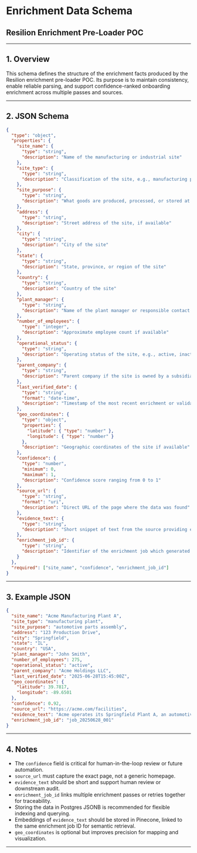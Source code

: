 # Enrichment Data Schema

## **Resilion Enrichment Pre-Loader POC**

---

## 1. Overview

This schema defines the structure of the enrichment facts produced by the Resilion enrichment pre-loader POC. Its purpose is to maintain consistency, enable reliable parsing, and support confidence-ranked onboarding enrichment across multiple passes and sources.

---

## 2. JSON Schema

```json
{
  "type": "object",
  "properties": {
    "site_name": {
      "type": "string",
      "description": "Name of the manufacturing or industrial site"
    },
    "site_type": {
      "type": "string",
      "description": "Classification of the site, e.g., manufacturing plant, processing plant, distribution center, refinery, substation, warehouse"
    },
    "site_purpose": {
      "type": "string",
      "description": "What goods are produced, processed, or stored at this site"
    },
    "address": {
      "type": "string",
      "description": "Street address of the site, if available"
    },
    "city": {
      "type": "string",
      "description": "City of the site"
    },
    "state": {
      "type": "string",
      "description": "State, province, or region of the site"
    },
    "country": {
      "type": "string",
      "description": "Country of the site"
    },
    "plant_manager": {
      "type": "string",
      "description": "Name of the plant manager or responsible contact if available"
    },
    "number_of_employees": {
      "type": "integer",
      "description": "Approximate employee count if available"
    },
    "operational_status": {
      "type": "string",
      "description": "Operating status of the site, e.g., active, inactive, under construction"
    },
    "parent_company": {
      "type": "string",
      "description": "Parent company if the site is owned by a subsidiary"
    },
    "last_verified_date": {
      "type": "string",
      "format": "date-time",
      "description": "Timestamp of the most recent enrichment or validation"
    },
    "geo_coordinates": {
      "type": "object",
      "properties": {
        "latitude": { "type": "number" },
        "longitude": { "type": "number" }
      },
      "description": "Geographic coordinates of the site if available"
    },
    "confidence": {
      "type": "number",
      "minimum": 0,
      "maximum": 1,
      "description": "Confidence score ranging from 0 to 1"
    },
    "source_url": {
      "type": "string",
      "format": "uri",
      "description": "Direct URL of the page where the data was found"
    },
    "evidence_text": {
      "type": "string",
      "description": "Short snippet of text from the source providing evidence for the extracted fact"
    },
    "enrichment_job_id": {
      "type": "string",
      "description": "Identifier of the enrichment job which generated this fact"
    }
  },
  "required": ["site_name", "confidence", "enrichment_job_id"]
}

```

---

## 3. Example JSON

```json
{
  "site_name": "Acme Manufacturing Plant A",
  "site_type": "manufacturing plant",
  "site_purpose": "automotive parts assembly",
  "address": "123 Production Drive",
  "city": "Springfield",
  "state": "IL",
  "country": "USA",
  "plant_manager": "John Smith",
  "number_of_employees": 275,
  "operational_status": "active",
  "parent_company": "Acme Holdings LLC",
  "last_verified_date": "2025-06-28T15:45:00Z",
  "geo_coordinates": {
    "latitude": 39.7817,
    "longitude": -89.6501
  },
  "confidence": 0.92,
  "source_url": "https://acme.com/facilities",
  "evidence_text": "Acme operates its Springfield Plant A, an automotive parts assembly plant managed by John Smith with about 275 employees.",
  "enrichment_job_id": "job_20250628_001"
}

```

---

## 4. Notes

- The `confidence` field is critical for human-in-the-loop review or future automation.
- `source_url` must capture the exact page, not a generic homepage.
- `evidence_text` should be short and support human review or downstream audit.
- `enrichment_job_id` links multiple enrichment passes or retries together for traceability.
- Storing the data in Postgres JSONB is recommended for flexible indexing and querying.
- Embeddings of `evidence_text` should be stored in Pinecone, linked to the same enrichment job ID for semantic retrieval.
- `geo_coordinates` is optional but improves precision for mapping and visualization.

---